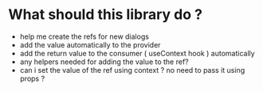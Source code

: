 # What should this library do ?
- help me create the refs for new dialogs
- add the value automatically to the provider
- add the return value to the consumer ( useContext hook ) automatically
- any helpers needed for adding the value to the ref?
- can i set the value of the ref using context ? no need to pass it using props ?
